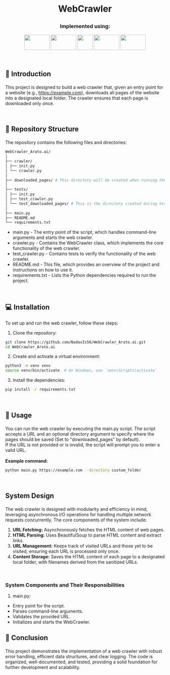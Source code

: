 #  <p align ="center" height="40px" width="40px"> WebCrawler </p>

### <p align ="center"> Implemented using: </p>
<p align ="center">
<a href="https://beautiful-soup-4.readthedocs.io/en/latest/#" target="_blank" rel="noreferrer">   <img src="https://datascientest.com/en/wp-content/uploads/sites/9/2024/01/beautiful-soup.png" width="80" height="48" /></a>
<a href="https://docs.aiohttp.org/en/stable/" target="_blank" rel="noreferrer">   <img src="https://kinsta.com/wp-content/uploads/2023/04/aiohttp.png" width="80" height="48" /></a>
<a href="https://www.python.org/" target="_blank" rel="noreferrer">   <img src="https://upload.wikimedia.org/wikipedia/commons/thumb/c/c3/Python-logo-notext.svg/800px-Python-logo-notext.svg.png" width="48" height="48" /></a>
<a href="https://docs.python.org/3/library/asyncio.html" target="_blank" rel="noreferrer">   <img src="https://miro.medium.com/v2/resize:fit:750/1*6R6elwexUmNnLc1EJJ-t9g.jpeg" width="80" height="48" /></a>
<a href="https://docs.pytest.org/en/8.2.x/" target="_blank" rel="noreferrer">   <img src="https://media.dev.to/cdn-cgi/image/width=1600,height=900,fit=cover,gravity=auto,format=auto/https%3A%2F%2Fdev-to-uploads.s3.amazonaws.com%2Fuploads%2Farticles%2F9yj876ae9ulowwirdpuz.png" width="80" height="48" /></a>
</p>

<br>

##     <p align = "left"> 🌟 Introduction </p>
This project is designed to build a web crawler that, given an entry point for a website (e.g., https://example.com), downloads all pages of the website into a designated local folder. The crawler ensures that each page is downloaded only once.

<br>

##     <p align = "left"> 📂 Repository Structure </p>
The repository contains the following files and directories:
```bash
WebCrawler_Arato.ai/
│
├── crawler/
│ ├── init.py
│ └── crawler.py
│
├── downloaded_pages/ # This directory will be created when running the script, not included initially
│
├── tests/
│ ├── init.py
│ ├── test_crawler.py
│ └── test_downloaded_pages/ # This is the directory created during tests, not included initially
│
├── main.py
├── README.md
└── requirements.txt
```
- main.py - The entry point of the script, which handles command-line arguments and starts the web crawler.
- crawler.py - Contains the WebCrawler class, which implements the core functionality of the web crawler.
- test_crawler.py - Contains tests to verify the functionality of the web crawler.
- README.md - This file, which provides an overview of the project and instructions on how to use it.
- requirements.txt - Lists the Python dependencies required to run the project.

<br>
 
##     <p align = "left"> 💻 Installation </p>
To set up and run the web crawler, follow these steps:
1. Clone the repository:
```bash
git clone https://github.com/NadavIs56/WebCrawler_Arato.ai.git
cd WebCrawler_Arato.ai
```
2. Create and activate a virtual environment:
```bash
python3 -m venv venv
source venv/bin/activate  # On Windows, use `venv\Scripts\activate`
```
3. Install the dependencies:
```bash
pip install -r requirements.txt
```

<br>

##     <p align = "left"> 📘 Usage </p>

You can run the web crawler by executing the main.py script. The script accepts a URL and an optional directory argument to specify where the pages should be saved (Set to "downloaded_pages" by default).<br>If the URL is not provided or is invalid, the script will prompt you to enter a valid URL.<br><br>
**Example command:**
```bash
python main.py https://example.com --directory custom_folder
```

<br>

##     <p align = "left"> System Design </p>
The web crawler is designed with modularity and efficiency in mind, leveraging asynchronous I/O operations for handling multiple network requests concurrently. The core components of the system include:
1. **URL Fetching:** Asynchronously fetches the HTML content of web pages.
2. **HTML Parsing:** Uses BeautifulSoup to parse HTML content and extract links.
3. **URL Management:** Keeps track of visited URLs and those yet to be visited, ensuring each URL is processed only once.
4. **Content Storage:** Saves the HTML content of each page to a designated local folder, with filenames derived from the sanitized URLs.

<br>

### System Components and Their Responsibilities
1. main.py:
- Entry point for the script.
- Parses command-line arguments.
- Validates the provided URL.
- Initializes and starts the WebCrawler.


##     <p align = "left"> 📝 Conclusion </p>
This project demonstrates the implementation of a web crawler with robust error handling, efficient data structures, and clear logging. The code is organized, well-documented, and tested, providing a solid foundation for further development and scalability.

